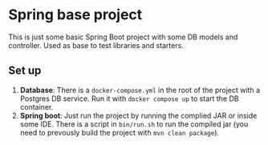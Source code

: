 # Spring base project

This is just some basic Spring Boot project with some DB models and controller. Used as base to test libraries and starters.

## Set up
1. **Database**: There is a `docker-compose.yml` in the root of the project with a Postgres DB service. Run it with `docker compose up` to start the DB container.
2. **Spring boot**: Just run the project by running the complied JAR or inside some IDE. There is a script in `bin/run.sh` to run the compiled jar (you need to prevously build the project with `mvn clean package`).